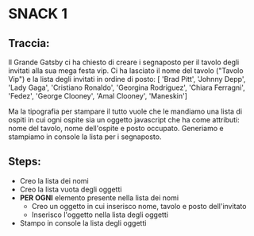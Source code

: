 # SNACK 1

## Traccia:

Il Grande Gatsby ci ha chiesto di creare i segnaposto per il tavolo degli invitati alla sua mega festa vip. Ci ha lasciato il nome del tavolo ("Tavolo Vip") e la lista degli invitati in ordine di posto:
[ 'Brad Pitt', 'Johnny Depp', 'Lady Gaga', 'Cristiano Ronaldo', 'Georgina Rodriguez', 'Chiara Ferragni', 'Fedez', 'George Clooney', 'Amal Clooney', 'Maneskin']

Ma la tipografia per stampare il tutto vuole che le mandiamo una lista di ospiti in cui ogni ospite sia un oggetto javascript che ha come attributi: nome del tavolo, nome dell'ospite e posto occupato.
Generiamo e stampiamo in console la lista per i segnaposto.

## Steps:

- Creo la lista dei nomi
- Creo la lista vuota degli oggetti
- **PER OGNI** elemento presente nella lista dei nomi
  - Creo un oggetto in cui inserisco nome, tavolo e posto dell'invitato
  - Inserisco l'oggetto nella lista degli oggetti
- Stampo in console la lista degli oggetti
